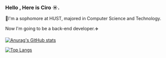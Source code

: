 ### Hello , Here is Ciro ☀️. 

👀I'm a sophomore at HUST, majored in Computer Science and Technology.

Now I'm going to be a back-end developer.✈️

[![Anurag's GitHub stats](https://github-readme-stats.vercel.app/api?username=CiroLong)](https://github.com/anuraghazra/github-readme-stats)



[![Top Langs](https://github-readme-stats.vercel.app/api/top-langs/?username=CiroLong)](https://github.com/anuraghazra/github-readme-stats)
